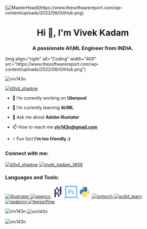[![MasterHead](https://1.bp.blogspot.com/-7A4WynwLsM...)](https://www.thesoftwarereport.com/wp-content/uploads/2022/08/GitHub.png)
<h1 align="center">Hi 👋, I'm Vivek Kadam</h1>
<h3 align="center">A passionate AI\ML Engineer from INDIA.</h3>
(img align="right" alt="Coding" width="400" src="https://www.thesoftwarereport.com/wp-content/uploads/2022/08/GitHub.png")

<p align="left"> <img src="https://komarev.com/ghpvc/?username=viv143n&label=Profile%20views&color=0e75b6&style=flat" alt="viv143n" /> </p>

<p align="left"> <a href="https://twitter.com/d3vil_shadow" target="blank"><img src="https://img.shields.io/twitter/follow/d3vil_shadow?logo=twitter&style=for-the-badge" alt="d3vil_shadow" /></a> </p>

- 🔭 I’m currently working on **Uberpool**

- 🌱 I’m currently learning **AI/ML**

- 💬 Ask me about **Adobe Illustator**

- 📫 How to reach me **viv143n@gmail.com**

- ⚡ Fun fact **I'm too friendly :)**

<h3 align="left">Connect with me:</h3>
<p align="left">
<a href="https://twitter.com/d3vil_shadow" target="blank"><img align="center" src="https://raw.githubusercontent.com/rahuldkjain/github-profile-readme-generator/master/src/images/icons/Social/twitter.svg" alt="d3vil_shadow" height="30" width="40" /></a>
<a href="https://instagram.com/vivek_kadam_3656" target="blank"><img align="center" src="https://raw.githubusercontent.com/rahuldkjain/github-profile-readme-generator/master/src/images/icons/Social/instagram.svg" alt="vivek_kadam_3656" height="30" width="40" /></a>
</p>

<h3 align="left">Languages and Tools:</h3>
<p align="left"> <a href="https://www.adobe.com/in/products/illustrator.html" target="_blank" rel="noreferrer"> <img src="https://www.vectorlogo.zone/logos/adobe_illustrator/adobe_illustrator-icon.svg" alt="illustrator" width="40" height="40"/> </a> <a href="https://opencv.org/" target="_blank" rel="noreferrer"> <img src="https://www.vectorlogo.zone/logos/opencv/opencv-icon.svg" alt="opencv" width="40" height="40"/> </a> <a href="https://pandas.pydata.org/" target="_blank" rel="noreferrer"> <img src="https://raw.githubusercontent.com/devicons/devicon/2ae2a900d2f041da66e950e4d48052658d850630/icons/pandas/pandas-original.svg" alt="pandas" width="40" height="40"/> </a> <a href="https://www.photoshop.com/en" target="_blank" rel="noreferrer"> <img src="https://raw.githubusercontent.com/devicons/devicon/master/icons/photoshop/photoshop-line.svg" alt="photoshop" width="40" height="40"/> </a> <a href="https://www.python.org" target="_blank" rel="noreferrer"> <img src="https://raw.githubusercontent.com/devicons/devicon/master/icons/python/python-original.svg" alt="python" width="40" height="40"/> </a> <a href="https://pytorch.org/" target="_blank" rel="noreferrer"> <img src="https://www.vectorlogo.zone/logos/pytorch/pytorch-icon.svg" alt="pytorch" width="40" height="40"/> </a> <a href="https://scikit-learn.org/" target="_blank" rel="noreferrer"> <img src="https://upload.wikimedia.org/wikipedia/commons/0/05/Scikit_learn_logo_small.svg" alt="scikit_learn" width="40" height="40"/> </a> <a href="https://seaborn.pydata.org/" target="_blank" rel="noreferrer"> <img src="https://seaborn.pydata.org/_images/logo-mark-lightbg.svg" alt="seaborn" width="40" height="40"/> </a> <a href="https://www.tensorflow.org" target="_blank" rel="noreferrer"> <img src="https://www.vectorlogo.zone/logos/tensorflow/tensorflow-icon.svg" alt="tensorflow" width="40" height="40"/> </a> </p>

<p><img align="left" src="https://github-readme-stats.vercel.app/api/top-langs?username=viv143n&show_icons=true&locale=en&layout=compact" alt="viv143n" /></p>

<p>&nbsp;<img align="center" src="https://github-readme-stats.vercel.app/api?username=viv143n&show_icons=true&locale=en" alt="viv143n" /></p>

<p><img align="center" src="https://github-readme-streak-stats.herokuapp.com/?user=viv143n&" alt="viv143n" /></p>

